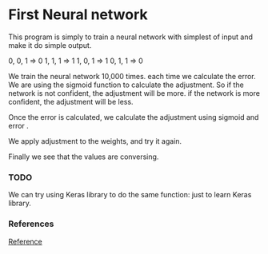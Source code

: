 # First Neural network

This program is simply to train a neural network with simplest of input and make it do simple output.

0, 0, 1 => 0
1, 1, 1 => 1
1, 0, 1 => 1
0, 1, 1 => 0

We train the neural network 10,000 times. each time we calculate the error.
We are using the sigmoid function to calculate the adjustment. So if the network is not confident, the adjustment will be more.
if the network is more confident, the adjustment will be less.

Once the error is calculated, we calculate the adjustment using sigmoid and error .

We apply adjustment to the weights, and try it again.

Finally we see that the values are conversing.


### TODO

We can try using Keras library to do the same function: just to learn Keras library.

### References

[Reference](https://medium.com/technology-invention-and-more/how-to-build-a-simple-neural-network-in-9-lines-of-python-code-cc8f23647ca1)